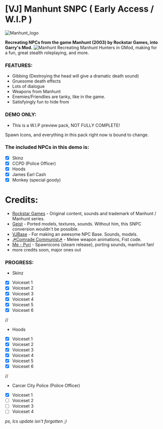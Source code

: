 # [VJ] Manhunt SNPC ( Early Access / W.I.P )
![Manhunt_logo](https://user-images.githubusercontent.com/82725572/145485035-99aa3276-4e1b-444c-910e-4aa9a54e5a81.png)

**Recreating NPCs from the game Manhunt (2003) by Rockstar Games, into Garry's Mod.**
![Manhunt](https://user-images.githubusercontent.com/82725572/145485043-f34cc927-3d96-44b4-b96b-cb3cbd69b5a3.png)
Recreating Manhunt Hunters in GMod, making for a fun, great stealth roleplaying, and more.

### FEATURES:
- Gibbing (Destroying the head will give a dramatic death sound)
- Gruesome death effects
- Lots of dialogue
- Weapons from Manhunt
- Enemies/Friendlies are tanky, like in the game.
- Satisfyingly fun to hide from

### DEMO ONLY:
- This is a W.I.P preview pack, NOT FULLY COMPLETE!

Spawn Icons, and everything in this pack right now is bound to change.

### The included NPCs in this demo is:
- [x] Skinz
- [x] CCPD (Police Officer) 
- [x] Hoods
- [x] James Earl Cash
- [x] Monkey (special goody)

# Credits:
- [Rockstar Games](https://www.rockstargames.com/) - Original content, sounds and trademark of Manhunt / Manhunt series.
- [Geist](https://steamcommunity.com/sharedfiles/filedetails/?id=691058457) - Ported models, textures, sounds. Without him, this SNPC conversion wouldn't be possible.
- [VJBase](https://steamcommunity.com/sharedfiles/filedetails/?id=131759821) - For making an awesome NPC Base. Sounds, models.
- [☭Comrade Communist☭](https://steamcommunity.com/id/comrade_communist) - Melee weapon animations, Fist code.
- [Me - Pyri](https://steamcommunity.com/id/swellseeker7820/) - Spawnicons {steam release}, porting sounds, manhunt fan!
- more credits soon, major ones out

### PROGRESS:
- Skinz
- [x] Voiceset 1
- [x] Voiceset 2
- [x] Voiceset 3
- [x] Voiceset 4
- [x] Voiceset 5
- [x] Voiceset 6

//
- Hoods
- [x] Voiceset 1
- [x] Voiceset 2
- [x] Voiceset 3
- [x] Voiceset 4
- [x] Voiceset 5
- [x] Voiceset 6

//
- Carcer City Police (Police Officer)
- [x] Voiceset 1
- [ ] Voiceset 2
- [ ] Voiceset 3
- [ ] Voiceset 4

*ps, lcs update isn't forgotten ;)*
